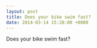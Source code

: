 ```yaml
---
layout: post
title: Does your bike swim fast?
date: 2014-03-14 15:28:00 +0000
---
```


Does your bike swim fast?

